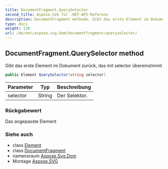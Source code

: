 ```yaml
---
title: DocumentFragment.QuerySelector
second_title: Aspose.SVG für .NET-API-Referenz
description: DocumentFragment methode. Gibt das erste Element im Dokument zurück das mit selector übereinstimmt
type: docs
weight: 120
url: /de/net/aspose.svg.dom/documentfragment/queryselector/
---
```

## DocumentFragment.QuerySelector method

Gibt das erste Element im Dokument zurück, das mit selector übereinstimmt

```csharp
public Element QuerySelector(string selector)
```

| Parameter | Typ | Beschreibung |
| --- | --- | --- |
| selector | String | Der Selektor. |

### Rückgabewert

Das angepasste Element

### Siehe auch

* class [Element](../../element/)
* class [DocumentFragment](../)
* namensraum [Aspose.Svg.Dom](../../documentfragment/)
* Montage [Aspose.SVG](../../../)


